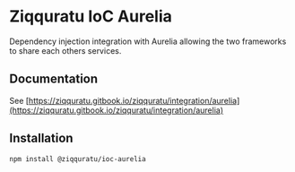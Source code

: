 # Ziqquratu IoC Aurelia

Dependency injection integration with Aurelia allowing the two frameworks to share each others services.

## Documentation
See [https://ziqquratu.gitbook.io/ziqquratu/integration/aurelia](https://ziqquratu.gitbook.io/ziqquratu/integration/aurelia)

## Installation

```text
npm install @ziqquratu/ioc-aurelia
```

